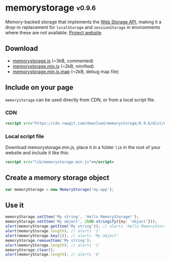 # memorystorage <sub><sup>v0.9.6</sup></sub>
Memory-backed storage that implements the [Web Storage API](http://www.w3.org/TR/webstorage/), making it a drop-in replacement for `localStorage` and `sessionStorage` in environments where these are not available. 
[Project website](http://download.github.io/memorystorage)

## Download
* [memorystorage.js](https://cdn.rawgit.com/download/memorystorage/0.9.6/src/memorystorage.js) (~3kB, commented)
* [memorystorage.min.js](https://cdn.rawgit.com/download/memorystorage/0.9.6/dist/memorystorage.min.js) (~2kB, minified)
* [memorystorage.min.js.map](https://cdn.rawgit.com/download/memorystorage/0.9.6/dist/memorystorage.min.js.map) (~2kB, debug map file)

## Include on your page
`memorystorage` can be used directly from CDN, or from a local script file.

### CDN
```xml
<script src="https://cdn.rawgit.com/download/memorystorage/0.9.6/dist/memorystorage.min.js"></script>
```

### Local script file
Download memorystorage.min.js, place it in a folder `lib` in the root of your website and include it like this:
```xml
<script src="lib/memorystorage.min.js"></script>
```

## Create a memory storage object
```javascript
var memoryStorage = new MemoryStorage('my-app');
```

## Use it
```javascript
memoryStorage.setItem('My string', 'Hello MemoryStorage!');
memoryStorage.setItem('My object', JSON.stringify({my: 'object'}));
alert(memoryStorage.getItem('My string')); // alerts 'Hello MemoryStorage!'
alert(memoryStorage.length); // alerts '2'
alert(memoryStorage.key(1)); // alerts 'My object'
memoryStorage.removeItem('My string');
alert(memoryStorage.length); // alerts '1'
memoryStorage.clear();
alert(memoryStorage.length); // alerts '0'
```


